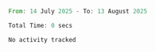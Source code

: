 <!--START_SECTION:waka-->

```rust
From: 14 July 2025 - To: 13 August 2025

Total Time: 0 secs

No activity tracked
```

<!--END_SECTION:waka-->
